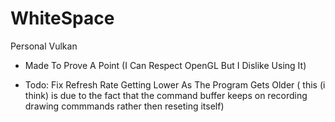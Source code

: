 # WhiteSpace
Personal Vulkan
 - Made To Prove A Point (I Can Respect OpenGL But I Dislike Using It)
 
 - Todo: Fix Refresh Rate Getting Lower As The Program Gets Older ( this (i think) is due to the fact that the command buffer keeps on recording drawing commmands rather then reseting itself)

